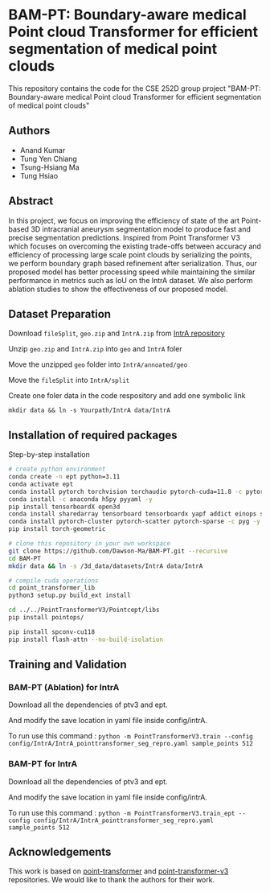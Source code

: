 # BAM-PT: Boundary-aware medical Point cloud Transformer for efficient segmentation of medical point clouds

This repository contains the code for the CSE 252D group project "BAM-PT: Boundary-aware medical Point cloud Transformer for efficient segmentation of medical point clouds"

## Authors
- Anand Kumar
- Tung Yen Chiang
- Tsung-Hsiang Ma
- Tung Hsiao

## Abstract

In this project, we focus on improving the efficiency of state of the art Point-based 3D intracranial aneurysm segmentation model to produce fast and precise segmentation predictions. Inspired from Point Transformer V3 which focuses on overcoming the existing trade-offs between accuracy and efficiency of processing large scale point clouds by serializing the points, we perform boundary graph based refinement after serialization. Thus, our proposed model has better processing speed while maintaining the similar performance in metrics such as IoU on the IntrA dataset. We also perform ablation studies to show the effectiveness of our proposed model.

## Dataset Preparation

Download `fileSplit`, `geo.zip` and `IntrA.zip` from [IntrA repository](https://github.com/intra3d2019/IntrA)  

Unzip `geo.zip` and `IntrA.zip` into `geo` and `IntrA` foler  

Move the unzipped `geo` folder into `IntrA/annoated/geo`  

Move the `fileSplit` into `IntrA/split`
  
Create one foler data in the code respository and add one symbolic link  

`mkdir data && ln -s Yourpath/IntrA data/IntrA`

## Installation of required packages
Step-by-step installation
```bash
# create python environment
conda create -n ept python=3.11
conda activate ept
conda install pytorch torchvision torchaudio pytorch-cuda=11.8 -c pytorch -c nvidia -y
conda install -c anaconda h5py pyyaml -y
pip install tensorboardX open3d
conda install sharedarray tensorboard tensorboardx yapf addict einops scipy plyfile termcolor timm -c conda-forge -y
conda install pytorch-cluster pytorch-scatter pytorch-sparse -c pyg -y
pip install torch-geometric

# clone this repository in your own workspace
git clone https://github.com/Dawson-Ma/BAM-PT.git --recursive
cd BAM-PT
mkdir data && ln -s /3d_data/datasets/IntrA data/IntrA

# compile cuda operations
cd point_transformer_lib
python3 setup.py build_ext install

cd ../../PointTransformerV3/Pointcept/libs
pip install pointops/

pip install spconv-cu118
pip install flash-attn --no-build-isolation

```

## Training and Validation

### BAM-PT (Ablation) for IntrA
Download all the dependencies of ptv3 and ept.

And modify the save location in yaml file inside config/intrA.

To run use this command : `python -m PointTransformerV3.train --config config/IntrA/IntrA_pointtransformer_seg_repro.yaml sample_points 512`

### BAM-PT for IntrA

Download all the dependencies of ptv3 and ept.

And modify the save location in yaml file inside config/intrA.

To run use this command : `python -m PointTransformerV3.train_ept --config config/IntrA/IntrA_pointtransformer_seg_repro.yaml sample_points 512`

## Acknowledgements

This work is based on [point-transformer](https://github.com/POSTECH-CVLab/point-transformer) and [point-transformer-v3](https://github.com/Pointcept/PointTransformerV3) repositories. We would like to thank the authors for their work.